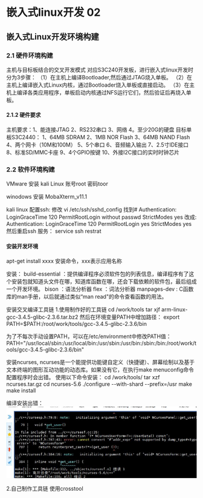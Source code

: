 # 嵌入式linux开发 02

## 嵌入式Linux开发环境构建

### 2.1 硬件环境构建

主机与目标板结合的交叉开发模式
对应S3C240开发板，进行嵌入式linux开发时分为3步骤：
（1）在主机上编译Bootloader,然后通过JTAG烧入单板。
（2）在主机上编译嵌入式Linux内核，通过Bootloader烧入单板或直接启动。
（3）在主机上编译各类应用程序，单板启动内核通过NFS运行它们，然后验证后再烧入单板。

#### 2.1.2 硬件要求

主机要求：1、能连接JTAG 2、RS232串口 3、网络 4。至少20G的硬盘
目标单板S3C2440：
1、64MB SDRAM
2、1MB NOR Flash
3、64MB NAND Flash
4、两个网卡（10M和100M）
5、5个串口
6、音频输入输出
7、2.5寸IDE接口
8、标准SD/MMC卡座
9、4个GPIO按键
10、外接I2C接口的实时时钟芯片

### 2.2 软件环境构建

VMware 安装 kali Linux
账号root 密码toor

winodows 安装 MobaXterm_v11.1 

kali linux 配置ssh:
修改 vi /etc/ssh/sshd_config 
找到# Authentication: 
LoginGraceTime 120 
PermitRootLogin without passwd 
StrictModes yes 
改成:
Authentication:
LoginGraceTime 120 
PermitRootLogin yes 
StrictModes yes 
然后重启ssh 服务： service ssh restrat

#### 安装开发环境

apt-get install xxxx 安装命令，xxx表示应用名称

安装： 
build-essential ：提供编译程序必须软件包的列表信息，编译程序有了这个安装包就知道头文件在哪，知道库函数在哪，还会下载依赖的软件包，最后组成一个开发环境。
bison ：语法分析器
flex ：词法分析器
manpages-dev  : C函数库的man手册，以后就通过类似“man read"的命令查看函数的用法。


安装交叉编译工具链
1.使用制作好的工具链
cd /work/tools
tar xjf arm-linux-gcc-3.4.5-glibc-2.3.6.tar.bz2
然后在环境变量PATH中增加路径：
export PATH=$PATH:/root/work/tools/gcc-3.4.5-glibc-2.3.6/bin

为了不每次手动设置PATH，可以在/etc/environment中修改PATH值：
PATH="/usr/local/sbin:/usr/local/bin:/usr/sbin:/usr/bin:/sbin:/bin:/root/work/tools/gcc-3.4.5-glibc-2.3.6/bin"

安装ncurses, ncurses是一个能提供功能键自定义（快捷键）、屏幕绘制以及基于文本终端的图形互动功能的动态库。如果没有它，在执行make menuconfig命令配置程序时会出错。
使用以下命令安装：
cd /work/tools/
tar xzf ncurses.tar.gz
cd ncurses-5.6
./configure --with-shard --prefix=/usr
make
make install

编译安装出错：
![make curses安装出错](./img/2-1.jpg)

2.自己制作工具链
使用crosstool
